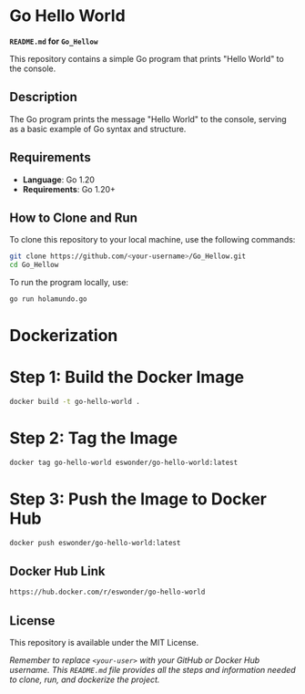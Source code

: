 # **Go Hello World**

**`README.md` for `Go_Hellow`**

This repository contains a simple Go program that prints "Hello World" to the console.

## Description

The Go program prints the message "Hello World" to the console, serving as a basic example of Go syntax and structure.

## Requirements

- **Language**: Go 1.20
- **Requirements**: Go 1.20+

## How to Clone and Run

To clone this repository to your local machine, use the following commands:

```bash
git clone https://github.com/<your-username>/Go_Hellow.git
cd Go_Hellow
```

To run the program locally, use:

```bash
go run holamundo.go

```
# **Dockerization**

# Step 1: Build the Docker Image
```bash
docker build -t go-hello-world .

```
# Step 2: Tag the Image

```bash 
docker tag go-hello-world eswonder/go-hello-world:latest
```
# Step 3: Push the Image to Docker Hub
```bash 
docker push eswonder/go-hello-world:latest
```

## Docker Hub Link
```bash 
https://hub.docker.com/r/eswonder/go-hello-world

```

## License

This repository is available under the MIT License.

*Remember to replace `<your-user>` with your GitHub or Docker Hub username. This `README.md` file provides all the steps and information needed to clone, run, and dockerize the project.*